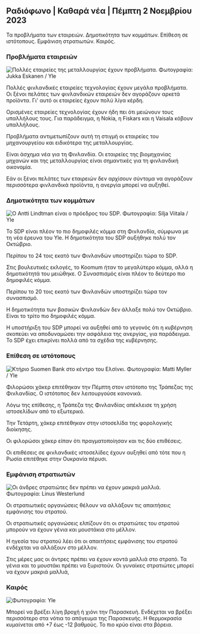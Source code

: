 ## Ραδιόφωνο \| Καθαρά νέα \| Πέμπτη 2 Νοεμβρίου 2023

Τα προβλήματα των εταιρειών. Δημοτικότητα των κομμάτων. Επίθεση σε ιστότοπους. Εμφάνιση στρατιωτών. Καιρός.

### Προβλήματα εταιρειών

![Πολλές εταιρείες της μεταλλουργίας έχουν προβλήματα. Φωτογραφία: Jukka Eskanen / Yle](https://images.cdn.yle.fi/image/upload/c_crop,h_2268,w_4031,x_0,y_410/ar_1.777777777777777,c_fill,g_50,h_1.q_auto:eco/f_auto/fl_lossy/v1698216498/39-11907536538b9d499762)

Πολλές φινλανδικές εταιρείες τεχνολογίας έχουν μεγάλα προβλήματα. Οι ξένοι πελάτες των φινλανδικών εταιρειών δεν αγοράζουν αρκετά προϊόντα. Γι' αυτό οι εταιρείες έχουν πολύ λίγα κέρδη.

Ορισμένες εταιρείες τεχνολογίας έχουν ήδη πει ότι μειώνουν τους υπαλλήλους τους. Για παράδειγμα, η Nokia, η Fiskars και η Vaisala κόβουν υπαλλήλους.

Προβλήματα αντιμετωπίζουν αυτή τη στιγμή οι εταιρείες του μηχανουργείου και ειδικότερα της μεταλλουργίας.

Είναι άσχημα νέα για τη Φινλανδία. Οι εταιρείες της βιομηχανίας μηχανών και της μεταλλουργίας είναι σημαντικές για τη φινλανδική οικονομία.

Εάν οι ξένοι πελάτες των εταιρειών δεν αρχίσουν σύντομα να αγοράζουν περισσότερα φινλανδικά προϊόντα, η ανεργία μπορεί να αυξηθεί.

### Δημοτικότητα των κομμάτων

![Ο Antti Lindtman είναι ο πρόεδρος του SDP. Φωτογραφία: Silja Viitala / Yle](https://images.cdn.yle.fi/image/upload/c_crop,h_2241,w_3984,x_0,y_0/ar_1.7777777777777777,c_fill,g_faces,h_1270,w_3984,x_0,y_0/ar_1.7777777777777777,c_fill,g_faces,h_1205,wq_auto:eco/f_auto/fl_lossy/v1696930784/39-118400565251b6be058f)

Το SDP είναι πλέον το πιο δημοφιλές κόμμα στη Φινλανδία, σύμφωνα με τη νέα έρευνα του Yle. Η δημοτικότητα του SDP αυξήθηκε πολύ τον Οκτώβριο.

Περίπου το 24 τοις εκατό των Φινλανδών υποστηρίζει τώρα το SDP.

Στις βουλευτικές εκλογές, το Koomum ήταν το μεγαλύτερο κόμμα, αλλά η δημοτικότητά του μειώθηκε. Ο Συνασπισμός είναι πλέον το δεύτερο πιο δημοφιλές κόμμα.

Περίπου το 20 τοις εκατό των Φινλανδών υποστηρίζει τώρα τον συνασπισμό.

Η δημοτικότητα των βασικών Φινλανδών δεν άλλαξε πολύ τον Οκτώβριο. Είναι το τρίτο πιο δημοφιλές κόμμα.

Η υποστήριξη του SDP μπορεί να αυξηθεί από το γεγονός ότι η κυβέρνηση σκοπεύει να αποδυναμώσει την ασφάλεια της ανεργίας, για παράδειγμα. Το SDP έχει επικρίνει πολλά από τα σχέδια της κυβέρνησης.

### Επίθεση σε ιστότοπους

![Κτήριο Suomen Bank στο κέντρο του Ελσίνκι. Φωτογραφία: Matti Myller / Yle ](https://images.cdn.yle.fi/image/upload/c_crop,h_1391,w_2472,x_0,y_112/ar_1.7777777777777777,c_fill,g_50,h_100,h_100q_auto:eco/f_auto/fl_lossy/v1587997073/39-6686595ea6e8fc70cab)

Φιλορώσοι χάκερ επιτέθηκαν την Πέμπτη στον ιστότοπο της Τράπεζας της Φινλανδίας. Ο ιστότοπος δεν λειτουργούσε κανονικά.

Λόγω της επίθεσης, η Τράπεζα της Φινλανδίας απέκλεισε τη χρήση ιστοσελίδων από το εξωτερικό.

Την Τετάρτη, χάκερ επιτέθηκαν στην ιστοσελίδα της φορολογικής διοίκησης.

Οι φιλορώσοι χάκερ είπαν ότι πραγματοποίησαν και τις δύο επιθέσεις.

Οι επιθέσεις σε φινλανδικές ιστοσελίδες έχουν αυξηθεί από τότε που η Ρωσία επιτέθηκε στην Ουκρανία πέρυσι.

### Εμφάνιση στρατιωτών

![Οι άνδρες στρατιώτες δεν πρέπει να έχουν μακριά μαλλιά. Φωτογραφία: Linus Westerlund](https://images.cdn.yle.fi/image/upload/c_crop,h_3375,w_6000,x_0,y_522/ar_1.7777777777777777,c_fill,g_faces,h_12000,h_1200weco/f_auto/fl_lossy/v1688460639/39-113784464a3db01e8a65)

Οι στρατιωτικές οργανώσεις θέλουν να αλλάξουν τις απαιτήσεις εμφάνισης του στρατού.

Οι στρατιωτικές οργανώσεις ελπίζουν ότι οι στρατιώτες του στρατού μπορούν να έχουν γένια και μουστάκια στο μέλλον.

Η ηγεσία του στρατού λέει ότι οι απαιτήσεις εμφάνισης του στρατού ενδέχεται να αλλάξουν στο μέλλον.

Στις μέρες μας οι άντρες πρέπει να έχουν κοντά μαλλιά στο στρατό. Τα γένια και το μουστάκι πρέπει να ξυριστούν. Οι γυναίκες στρατιώτες μπορεί να έχουν μακριά μαλλιά,

### Καιρός

![ Φωτογραφία: Yle](https://images.cdn.yle.fi/image/upload/c_crop,h_1080,w_1919,x_0,y_0/ar_1.777777777777777,c_fill,g_faces,h_670,w_100,w_100:eco/f_auto/fl_lossy/v1698940434/39-11951316543c5fbc620f)

Μπορεί να βρέξει λίγη βροχή ή χιόνι την Παρασκευή. Ενδέχεται να βρέξει περισσότερο στα νότια το απόγευμα της Παρασκευής. Η θερμοκρασία κυμαίνεται από +7 έως -12 βαθμούς. Το πιο κρύο είναι στα βόρεια.